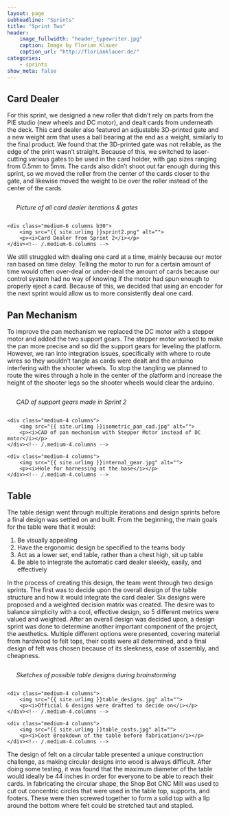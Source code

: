```yaml
---
layout: page
subheadline: "Sprints"
title: "Sprint Two"
header:
    image_fullwidth: "header_typewriter.jpg"
    caption: Image by Florian Klauer
    caption_url: "http://florianklauer.de/"
categories:
    - sprints
show_meta: false
---
```


## Card Dealer

For this sprint, we designed a new roller that didn’t rely on parts from the PIE studio (new wheels and DC motor), and dealt cards from underneath the deck. This card dealer also featured an adjustable 3D-printed gate and a new weight arm that uses a ball bearing at the end as a weight, similarly to the final product. We found that the 3D-printed gate was not reliable, as the edge of the print wasn’t straight. Because of this, we switched to laser-cutting various gates to be used in the card holder, with gap sizes ranging from 0.5mm to 5mm. The cards also didn’t shoot out far enough during this sprint, so we moved the roller from the center of the cards closer to the gate, and likewise moved the weight to be over the roller instead of the center of the cards.

<div class="row t60">
    <div class="medium-6 columns b30">
        <img src="{{ site.urlimg }}iterations.jpg" alt="">
        <p><i>Picture of all card dealer iterations & gates</i></p>
    </div><!-- /.medium-6.columns -->

    <div class="medium-6 columns b30">
        <img src="{{ site.urlimg }}sprint2.png" alt="">
        <p><i>Card Dealer from Sprint 2</i></p>
    </div><!-- /.medium-6.columns -->
</div><!-- /.row -->


We still struggled with dealing one card at a time, mainly because our motor ran based on time delay. Telling the motor to run for a certain amount of time would often over-deal or under-deal the amount of cards because our control system had no way of knowing if the motor had spun enough to properly eject a card. Because of this, we decided that using an encoder for the next sprint would allow us to more consistently deal one card.


## Pan Mechanism

To improve the pan mechanism we replaced the DC motor with a stepper motor and added the two support gears. The stepper motor worked to make the pan more precise and so did the support gears for leveling the platform. However, we ran into integration issues, specifically with where to route wires so they wouldn’t tangle as cards were dealt and the arduino interfering with the shooter wheels. To stop the tangling we planned to route the wires through a hole in the center of the platform and increase the height of the shooter legs so the shooter wheels would clear the arduino.


<div class="row t30">
    <div class="medium-4 columns">
        <img src="{{ site.urlimg }}bottom_pan_cad.jpg" alt="">
        <p><i>CAD of support gears made in Sprint 2</i></p>
    </div><!-- /.medium-4.columns -->

    <div class="medium-4 columns">
        <img src="{{ site.urlimg }}isometric_pan_cad.jpg" alt="">
        <p><i>CAD of pan mechanism with Stepper Motor instead of DC motor</i></p>
    </div><!-- /.medium-4.columns -->

    <div class="medium-4 columns">
        <img src="{{ site.urlimg }}internal_gear.jpg" alt="">
        <p><i>Hole for harnessing at the base</i></p>
    </div><!-- /.medium-4.columns -->
</div><!-- /.row -->


## Table

The table design went through multiple iterations and design sprints before a final design was settled on and built. From the beginning, the main goals for the table were that it would:
1. Be visually appealing
2. Have the ergonomic design be specified to the teams body
3. Act as a lower set, end table, rather than a chest high, sit up table
4. Be able to integrate the automatic card dealer sleekly, easily, and effectively

In the process of creating this design, the team went through two design sprints. The first was to decide upon the overall design of the table structure and how it would integrate the card dealer. Six designs were proposed and a weighted decision matrix was created. The desire was to balance simplicity with a cool, effective design, so 5 different metrics were valued and weighted. After an overall design was decided upon, a design sprint was done to determine another important component of the project, the aesthetics. Multiple different options were presented, covering material from hardwood to felt tops, their costs were all determined, and a final design of felt was chosen because of its sleekness, ease of assembly, and cheapness.


<div class="row t30">
    <div class="medium-4 columns">
        <img src="{{ site.urlimg }}table_design_sketches.jpg" alt="">
        <p><i>Sketches of possible table designs during brainstorming</i></p>
    </div><!-- /.medium-4.columns -->

    <div class="medium-4 columns">
        <img src="{{ site.urlimg }}table_designs.jpg" alt="">
        <p><i>Official 6 designs were drafted to decide on</i></p>
    </div><!-- /.medium-4.columns -->

    <div class="medium-4 columns">
        <img src="{{ site.urlimg }}table_costs.jpg" alt="">
        <p><i>Cost Breakdown of the table before fabrication</i></p>
    </div><!-- /.medium-4.columns -->
</div><!-- /.row -->

The design of felt on a circular table presented a unique construction challenge, as making circular designs into wood is always difficult. After doing some testing, it was found that the maximum diameter of the table would ideally be 44 inches in order for everyone to be able to reach their cards. In fabricating the circular shape, the Shop Bot CNC Mill was used to cut out concentric circles that were used in the table top, supports, and footers. These were then screwed together to form a solid top with a lip around the bottom where felt could be stretched taut and stapled.

